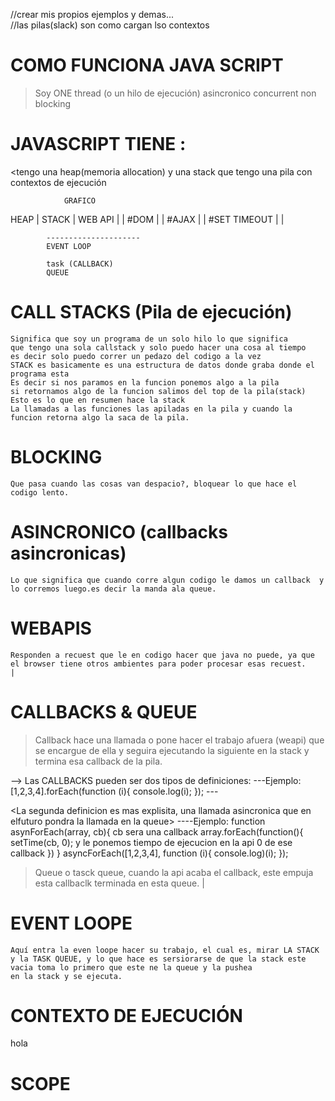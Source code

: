 
//crear mis propios ejemplos y demas...  
//las pilas(slack) son como cargan lso contextos 

 # COMO FUNCIONA JAVA SCRIPT 
  >Soy ONE thread (o un hilo de ejecución)
  >asincronico
  >concurrent
  >non blocking

# JAVASCRIPT TIENE : 
  <tengo una heap(memoria allocation) y una stack que tengo una pila con contextos de ejecución

                GRAFICO

 HEAP      |    STACK     |            WEB API 
           |              |   #DOM
           |              |   #AJAX
           |              |   #SET TIMEOUT
           |              | 

            ---------------------
            EVENT LOOP  

            task (CALLBACK)
            QUEUE

 
 # CALL STACKS (Pila de ejecución)
    Significa que soy un programa de un solo hilo lo que significa
    que tengo una sola callstack y solo puedo hacer una cosa al tiempo
    es decir solo puedo correr un pedazo del codigo a la vez
    STACK es basicamente es una estructura de datos donde graba donde el programa esta
    Es decir si nos paramos en la funcion ponemos algo a la pila
    si retornamos algo de la funcion salimos del top de la pila(stack)
    Esto es lo que en resumen hace la stack
    La llamadas a las funciones las apiladas en la pila y cuando la funcion retorna algo la saca de la pila.
# BLOCKING 
    Que pasa cuando las cosas van despacio?, bloquear lo que hace el codigo lento.
# ASINCRONICO (callbacks asincronicas)
    Lo que significa que cuando corre algun codigo le damos un callback  y lo corremos luego.es decir la manda ala queue.
# WEBAPIS
    Responden a recuest que le en codigo hacer que java no puede, ya que el browser tiene otros ambientes para poder procesar esas recuest.
    |
# CALLBACKS & QUEUE 
   > Callback hace una llamada o pone hacer el trabajo afuera (weapi) que se encargue de ella y seguira ejecutando la siguiente en la stack y termina esa callback de la pila. 

  --> Las CALLBACKS pueden ser dos tipos de definiciones:
    <Una funcion llame a otra funcion> 
          ---Ejemplo:
            [1,2,3,4].forEach(function (i){
                console.log(i);
            }); ---<esta corre dentro del stack no es asincronica>

   <La segunda definicion es mas explisita, una llamada asincronica que en elfuturo pondra la llamada en la queue>
            ----Ejemplo:
            function asynForEach(array, cb){ cb sera una callback
                array.forEach(function(){
                    setTime(cb, 0); y le ponemos tiempo de ejecucion en la api 0 de ese callback
                })
            }
            asyncForEach([1,2,3,4], function (i){
                console.log)(i);
            });

   > Queue o tasck queue, cuando la api acaba el callback, este empuja esta callbaclk terminada en esta queue.
    |
# EVENT LOOPE
    Aquí entra la even loope hacer su trabajo, el cual es, mirar LA STACK y la TASK QUEUE, y lo que hace es sersiorarse de que la stack este vacia toma lo primero que este ne la queue y la pushea 
    en la stack y se ejecuta.

# CONTEXTO DE EJECUCIÓN
 hola

 # SCOPE
 
 
